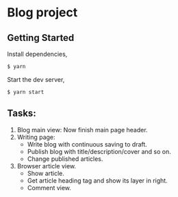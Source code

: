 # Blog project

## Getting Started

Install dependencies,

```bash
$ yarn
```

Start the dev server,

```bash
$ yarn start
```
## Tasks:
1. Blog main view: Now finish main page header.
2. Writing page:
   + Write blog with continuous saving to draft.
   + Publish blog with title/description/cover and so on.
   + Change published articles.
3. Browser article view.
   + Show article.
   + Get article heading tag and show its layer in right.
   + Comment view.

